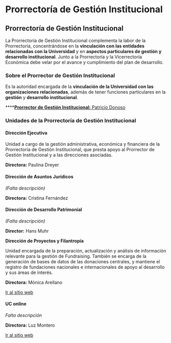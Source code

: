 # Prorrectoría de Gestión Institucional

## Prorrectoría de Gestión Institucional

La Prorrectoría de Gestión Institucional complementa la labor de la Prorrectoría, concentrándose en la **vinculación con las entidades relacionadas con la Universidad** y en **aspectos particulares de gestión y desarrollo institucional**. Junto a la Prorrectoría y la Vicerrectoría Económica debe velar por el avance y cumplimiento del plan de desarrollo.

### Sobre el Prorrector de Gestión Institucional

Es la autoridad encargada de la **vinculación de la Universidad con las organizaciones relacionadas**, además de tener funciones particulares en la **gestión** y **desarrollo institucional**.

\*\*\*\*[**Prorrector de Gestión Institucional:** Patricio Donoso](prorrector-de-gestion-institucional.md)

### Unidades de la Prorrectoría de Gestión Institucional

#### Dirección Ejecutiva

Unidad a cargo de la gestión administrativa, económica y financiera de la Prorrectoría de Gestión Institucional, que presta apoyo al Prorrector de Gestión Institucional y a las direcciones asociadas.

**Directora:** Paulina Dreyer

#### Dirección de Asuntos Jurídicos

_\(Falta descripción\)_

**Directora:** Cristina Fernández

#### Dirección de Desarrollo Patrimonial

_\(Falta descripción\)_

**Director:** Hans Muhr

**Dirección de Proyectos y Filantropía**

Unidad encargada de la preparación, actualización y análisis de información relevante para la gestión de Fundraising. También se encarga de la generación de bases de datos de las donaciones centrales, y mantiene el registro de fundaciones nacionales e internacionales de apoyo al desarrollo y sus áreas de interés.

**Directora:** Mónica Arellano

[Ir al sitio web](http://fundraising.uc.cl/)

#### UC online

_Falta descripción_

**Directora:** Luz Montero

[Ir al sitio web](http://uconline.uc.cl)

